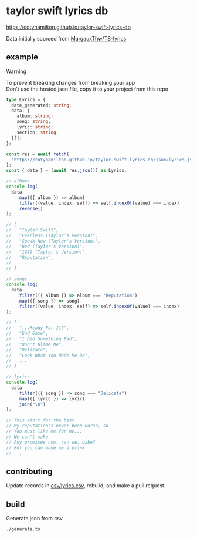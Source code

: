 # taylor swift lyrics db

https://cotyhamilton.github.io/taylor-swift-lyrics-db

Data initially sourced from [MargauxThw/TS-lyrics](https://github.com/MargauxThw/TS-lyrics)

## example

> [!WARNING]
> To prevent breaking changes from breaking your app\
> Don't use the hosted json file, copy it to your project from this repo

```ts
type Lyrics = {
  date_generated: string;
  data: {
    album: string;
    song: string;
    lyric: string;
    section: string;
  }[];
};

const res = await fetch(
  "https://cotyhamilton.github.io/taylor-swift-lyrics-db/json/lyrics.json"
);
const { data } = (await res.json()) as Lyrics;

// albums
console.log(
  data
    .map(({ album }) => album)
    .filter((value, index, self) => self.indexOf(value) === index)
    .reverse()
);

// [
//   "Taylor Swift",
//   "Fearless (Taylor's Version)",
//   "Speak Now (Taylor's Version)",
//   "Red (Taylor's Version)",
//   "1989 (Taylor's Version)",
//   "Reputation",
//   ...
// ]

// songs
console.log(
  data
    .filter(({ album }) => album === "Reputation")
    .map(({ song }) => song)
    .filter((value, index, self) => self.indexOf(value) === index)
);

// [
//   "...Ready For It?",
//   "End Game",
//   "I Did Something Bad",
//   "Don't Blame Me",
//   "Delicate",
//   "Look What You Made Me Do",
//   ...
// ]

// lyrics
console.log(
  data
    .filter(({ song }) => song === "Delicate")
    .map(({ lyric }) => lyric)
    .join("\n")
);

// This ain't for the best
// My reputation's never been worse, so
// You must like me for me...
// We can't make
// Any promises now, can we, babe?
// But you can make me a drink
// ...
```

## contributing

Update records in [csv/lyrics.csv](./csv/lyrics.csv), rebuild, and make a pull request

## build

Generate json from csv

```sh
./generate.ts
```
